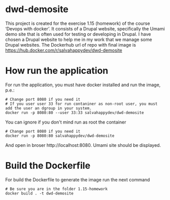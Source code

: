 # dwd-demosite

This project is created for the exercise 1.15 (homework) of the course ‘Devops with docker’.
It consists of a Drupal website, specifically the Umami demo site that is often used for testing or developing in Drupal.
I have chosen a Drupal website to help me in my work that we manage some Drupal websites.
The Dockerhub url of repo with final image is https://hub.docker.com/r/salvahappydev/dwd-demosite


# How run the application
For run the application, you must have docker installed and run the image, p.e.:
```
# Change port 8080 if you need it
# If you user user 33 for run contaniner as non-root user, you must add the user an dgroup in your system. 
docker run -p 8080:80 --user 33:33 salvahappydev/dwd-demosite
```

You can ignore if you don't mind run as root the container
```
# Change port 8080 if you need it
docker run -p 8080:80 salvahappydev/dwd-demosite
```
And open in broser http://localhost:8080. Umami site should be displayed.


# Build the Dockerfile

For build the Dockerfile to generate the image run the next command
```
# Be sure you are in the folder 1.15-homework
docker build . -t dwd-demosite
```

